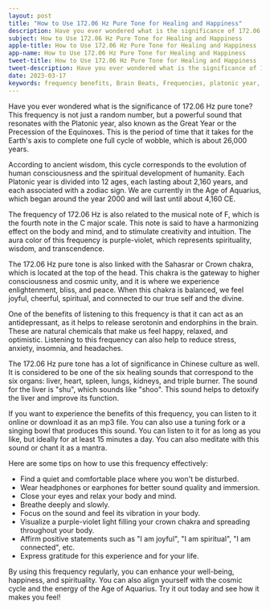 ```yaml
---
layout: post
title: "How to Use 172.06 Hz Pure Tone for Healing and Happiness"
description: Have you ever wondered what is the significance of 172.06 Hz pure tone? This frequency is not just a random number, but a powerful sound that resonates with the Platonic year, also known as the Great Year or the Precession of the Equinoxes.
subject: How to Use 172.06 Hz Pure Tone for Healing and Happiness
apple-title: How to Use 172.06 Hz Pure Tone for Healing and Happiness
app-name: How to Use 172.06 Hz Pure Tone for Healing and Happiness
tweet-title: How to Use 172.06 Hz Pure Tone for Healing and Happiness
tweet-description: Have you ever wondered what is the significance of 172.06 Hz pure tone? This frequency is not just a random number, but a powerful sound that resonates with the Platonic year, also known as the Great Year or the Precession of the Equinoxes.
date: 2023-03-17
keywords: frequency benefits, Brain Beats, Frequencies, platonic year, 172.06 hz, pure tone, Brain wave entrainment, sound therapy
---
```


Have you ever wondered what is the significance of 172.06 Hz pure tone? This frequency is not just a random number, but a powerful sound that resonates with the Platonic year, also known as the Great Year or the Precession of the Equinoxes. This is the period of time that it takes for the Earth's axis to complete one full cycle of wobble, which is about 26,000 years. 

According to ancient wisdom, this cycle corresponds to the evolution of human consciousness and the spiritual development of humanity. Each Platonic year is divided into 12 ages, each lasting about 2,160 years, and each associated with a zodiac sign. We are currently in the Age of Aquarius, which began around the year 2000 and will last until about 4,160 CE.

The frequency of 172.06 Hz is also related to the musical note of F, which is the fourth note in the C major scale. This note is said to have a harmonizing effect on the body and mind, and to stimulate creativity and intuition. The aura color of this frequency is purple-violet, which represents spirituality, wisdom, and transcendence.

The 172.06 Hz pure tone is also linked with the Sahasrar or Crown chakra, which is located at the top of the head. This chakra is the gateway to higher consciousness and cosmic unity, and it is where we experience enlightenment, bliss, and peace. When this chakra is balanced, we feel joyful, cheerful, spiritual, and connected to our true self and the divine.

One of the benefits of listening to this frequency is that it can act as an antidepressant, as it helps to release serotonin and endorphins in the brain. These are natural chemicals that make us feel happy, relaxed, and optimistic. Listening to this frequency can also help to reduce stress, anxiety, insomnia, and headaches.

The 172.06 Hz pure tone has a lot of significance in Chinese culture as well. It is considered to be one of the six healing sounds that correspond to the six organs: liver, heart, spleen, lungs, kidneys, and triple burner. The sound for the liver is "shu", which sounds like "shoo". This sound helps to detoxify the liver and improve its function.

If you want to experience the benefits of this frequency, you can listen to it online or download it as an mp3 file. You can also use a tuning fork or a singing bowl that produces this sound. You can listen to it for as long as you like, but ideally for at least 15 minutes a day. You can also meditate with this sound or chant it as a mantra.

Here are some tips on how to use this frequency effectively:

- Find a quiet and comfortable place where you won't be disturbed.
- Wear headphones or earphones for better sound quality and immersion.
- Close your eyes and relax your body and mind.
- Breathe deeply and slowly.
- Focus on the sound and feel its vibration in your body.
- Visualize a purple-violet light filling your crown chakra and spreading throughout your body.
- Affirm positive statements such as "I am joyful", "I am spiritual", "I am connected", etc.
- Express gratitude for this experience and for your life.

By using this frequency regularly, you can enhance your well-being, happiness, and spirituality. You can also align yourself with the cosmic cycle and the energy of the Age of Aquarius. Try it out today and see how it makes you feel!